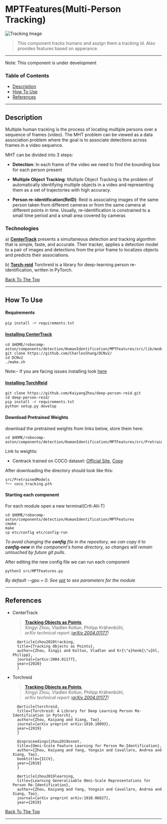 # MPTFeatures(Multi-Person Tracking)
![Tracking Image](project-image-url)


> This component tracks humans and assign them a tracking id. Also provides features based on apperance.  
---
Note: This component is under development


### Table of Contents
- [Description](#description)
- [How To Use](#how-to-use)
- [References](#references)
---

## Description

Multiple human tracking is the process of locating multiple persons over a sequence of frames (video). The MHT problem can be viewed as a data association problem where the goal is to associate detections across frames in a video sequence.

MHT can be divided into 3 steps: 

- **Detection**: In each frame of the video we need to find the bounding box for each person present

- **Multiple Object Tracking**: Multiple Object Tracking is the problem of automatically identifying multiple objects in a video and representing them as a set of trajectories with high accuracy.

- **Person re-identification(ReID)**: Reid is associating images of the same person taken from different cameras or from the same camera at different points in time. Usually, re-identification is constrained to a small time period and a small area covered by cameras 

 
### Technologies
a) **[CenterTrack](https://github.com/xingyizhou/CenterTrack)** 
    presents a simultaneous detection and tracking algorithm that is simple, faste, and accurate. Their tracker, applies a detection model to a pair of images and detections from the prior frame to localizes objects and predicts their associations.

b) **[Torch-reid](https://github.com/KaiyangZhou/deep-person-reid)**
    Torchreid is a library for deep-learning person re-identification, written in PyTorch.    

[Back To The Top](#table-of-contents)

---

## How To Use

#### Requirements
```
pip install -r requirements.txt
```

#### [Installing CenterTrack](!https://github.com/xingyizhou/CenterTrack/blob/master/readme/INSTALL.md)
```
cd $HOME/robocomp-aston/components/detection/HumanIdentification/MPTFeatures/src/lib/model/networks/
git clone https://github.com/CharlesShang/DCNv2/
cd DCNv2
./make.sh
```

Note:- If you are facing issues installing look [here](https://github.com/xingyizhou/CenterTrack/issues)

#### [Installing TorchReid](!https://github.com/KaiyangZhou/deep-person-reid#installation)
```
git clone https://github.com/KaiyangZhou/deep-person-reid.git
cd deep-person-reid/
pip install -r requirements.txt
python setup.py develop
```

#### Download Pretrained Weights
download the pretrained weights from links below, store them here:
```
cd $HOME/robocomp-aston/components/detection/HumanIdentification/MPTFeatures/src/PretrainedModels
```

Link to weights: 
- Centrack trained on COCO dataset: [Official Site](https://drive.google.com/open?id=1tJCEJmdtYIh8VuN8CClGNws3YO7QGd40),  [Copy](https://drive.google.com/file/d/1lbT1AB6HmrsZog9OcehDMPxlwvc1gJdo/view?usp=sharing)

After downloading the directory should look like this:
```
src/PretrainedModels
└── coco_tracking.pth
```


#### Starting each component
For each module open a new terminal(Crtl-Alt-T)  
```
cd $HOME/robocomp-aston/components/detection/HumanIdentification/MPTFeatures
cmake . 
make
cp etc/config etc/config-run
```
*To avoid changing the **config** file in the repository, we can copy it to **config-new** in the component's home directory, so changes will remain untouched by future git pulls.*

After editing the new config file we can run each component
```
python3 src/MPTFeatures.py
```

*By default --gpu = 0. See [opt](./src/lib/opts.py) to see parameters for the module*

---


## References
- CenterTrack 
    > [**Tracking Objects as Points**](http://arxiv.org/abs/2004.01177),            
    > Xingyi Zhou, Vladlen Koltun, Philipp Kr&auml;henb&uuml;hl,        
    > *arXiv technical report ([arXiv 2004.01177](http://arxiv.org/abs/2004.01177))*  


        @article{zhou2020tracking,
        title={Tracking Objects as Points},
        author={Zhou, Xingyi and Koltun, Vladlen and Kr{\"a}henb{\"u}hl, Philipp},
        journal={arXiv:2004.01177},
        year={2020}
        }



- Torchreid
    > [**Tracking Objects as Points**](http://arxiv.org/abs/2004.01177),            
    > Xingyi Zhou, Vladlen Koltun, Philipp Kr&auml;henb&uuml;hl,        
    > *arXiv technical report ([arXiv 2004.01177](http://arxiv.org/abs/2004.01177))*  

        @article{torchreid,
        title={Torchreid: A Library for Deep Learning Person Re-Identification in Pytorch},
        author={Zhou, Kaiyang and Xiang, Tao},
        journal={arXiv preprint arXiv:1910.10093},
        year={2019}
        }

        @inproceedings{zhou2019osnet,
        title={Omni-Scale Feature Learning for Person Re-Identification},
        author={Zhou, Kaiyang and Yang, Yongxin and Cavallaro, Andrea and Xiang, Tao},
        booktitle={ICCV},
        year={2019}
        }

        @article{zhou2019learning,
        title={Learning Generalisable Omni-Scale Representations for Person Re-Identification},
        author={Zhou, Kaiyang and Yang, Yongxin and Cavallaro, Andrea and Xiang, Tao},
        journal={arXiv preprint arXiv:1910.06827},
        year={2019}


[Back To The Top](#table-of-contents)

---

